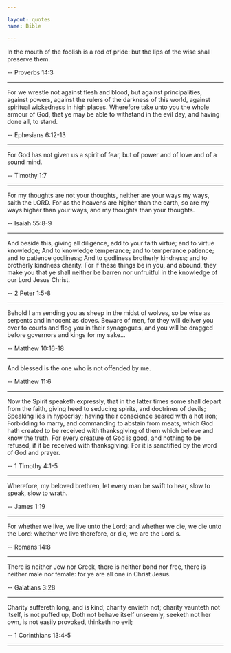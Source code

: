 ```yaml
---

layout: quotes 
name: Bible 

---
```


In the mouth of the foolish is a rod of pride: but the lips of the wise shall preserve them. <br>

-- Proverbs 14:3

---

For we wrestle not against flesh and blood, but against principalities, against powers, against the rulers of the darkness of this world, against spiritual wickedness in high places. Wherefore take unto you the whole armour of God, that ye may be able to withstand in the evil day, and having done all, to stand.<br>

-- Ephesians 6:12-13

---

For God has not given us a spirit of fear, but of power and of love and of a sound mind.<br>

-- Timothy 1:7 

---

For my thoughts are not your thoughts, neither are your ways my ways, saith the LORD. For as the heavens are higher than the earth, so are my ways higher than your ways, and my thoughts than your thoughts.

-- Isaiah 55:8-9

---

And beside this, giving all diligence, add to your faith virtue; and to virtue knowledge; And to knowledge temperance; and to temperance patience; and to patience godliness; And to godliness brotherly kindness; and to brotherly kindness charity. For if these things be in you, and abound, they make you that ye shall neither be barren nor unfruitful in the knowledge of our Lord Jesus Christ.

-- 2 Peter 1:5-8

---

Behold I am sending you as sheep in the midst of wolves, so be wise as serpents and innocent as doves. Beware of men, for they will deliver you over to courts and flog you in their synagogues, and you will be dragged before governors and kings for my sake...

-- Matthew 10:16-18

---

And blessed is the one who is not offended by me.

-- Matthew 11:6

---

Now the Spirit speaketh expressly, that in the latter times some shall depart from the faith, giving heed to seducing spirits, and doctrines of devils;
Speaking lies in hypocrisy; having their conscience seared with a hot iron;
Forbidding to marry, and commanding to abstain from meats, which God hath created to be received with thanksgiving of them which believe and know the truth.
For every creature of God is good, and nothing to be refused, if it be received with thanksgiving:
For it is sanctified by the word of God and prayer.

-- 1 Timothy 4:1-5

---

Wherefore, my beloved brethren, let every man be swift to hear, slow to speak, slow to wrath.

-- James 1:19

---

For whether we live, we live unto the Lord; and whether we die, we die unto the Lord: whether we live therefore, or die, we are the Lord's.

-- Romans 14:8

---

There is neither Jew nor Greek, there is neither bond nor free, there is neither male nor female: for ye are all one in Christ Jesus.

-- Galatians 3:28


---

Charity suffereth long, and is kind; charity envieth not; charity vaunteth not itself, is not puffed up,
Doth not behave itself unseemly, seeketh not her own, is not easily provoked, thinketh no evil;

-- 1 Corinthians 13:4-5

---
